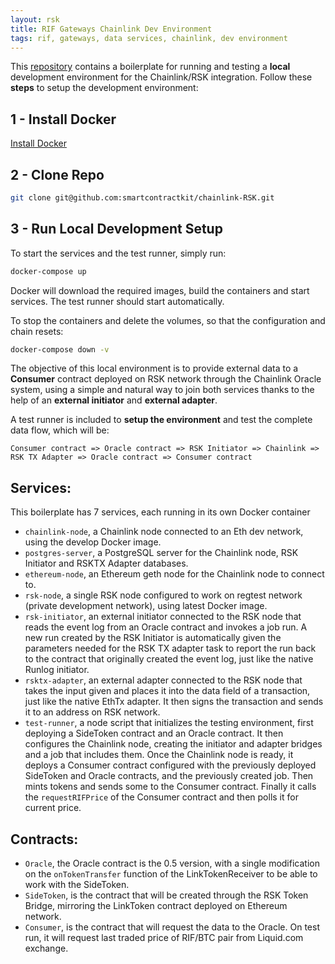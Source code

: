 ```yaml
---
layout: rsk
title: RIF Gateways Chainlink Dev Environment
tags: rif, gateways, data services, chainlink, dev environment
---
```


This [repository](https://github.com/smartcontractkit/chainlink-RSK) contains a boilerplate for running and testing a **local** development environment for the Chainlink/RSK integration. Follow these **steps** to setup the development environment:

## 1 - Install Docker

[Install Docker](https://docs.docker.com/get-docker/)

## 2 - Clone Repo
```bash
git clone git@github.com:smartcontractkit/chainlink-RSK.git
```

## 3 - Run Local Development Setup

To start the services and the test runner, simply run:

```bash
docker-compose up
```
Docker will download the required images, build the containers and start services. The test runner should start automatically.

To stop the containers and delete the volumes, so that the configuration and chain resets:

```bash
docker-compose down -v
```


The objective of this local environment is to provide external data to a **Consumer** contract deployed on RSK network through the Chainlink Oracle system, using a simple and natural way to join both services thanks to the help of an **external initiator** and **external adapter**. 

A test runner is included to **setup the environment** and test the complete data flow, which will be:

`Consumer contract => Oracle contract => RSK Initiator => Chainlink => RSK TX Adapter => Oracle contract => Consumer contract`

## Services:

This boilerplate has 7 services, each running in its own Docker container

- `chainlink-node`, a Chainlink node connected to an Eth dev network, using the develop Docker image.
- `postgres-server`, a PostgreSQL server for the Chainlink node, RSK Initiator and RSKTX Adapter databases.
- `ethereum-node`, an Ethereum geth node for the Chainlink node to connect to.
- `rsk-node`, a single RSK node configured to work on regtest network (private development network), using latest Docker image.
- `rsk-initiator`, an external initiator connected to the RSK node that reads the event log from an Oracle contract and invokes a job run. A new run created by the RSK Initiator is automatically given the parameters needed for the RSK TX adapter task to report the run
back to the contract that originally created the event log, just like the native Runlog initiator.
- `rsktx-adapter`, an external adapter connected to the RSK node that takes the input given and places it into the data field of a transaction, just like the native EthTx adapter. It then signs the transaction and sends it to an address on RSK network.
- `test-runner`, a node script that initializes the testing environment, first deploying a SideToken contract and an Oracle contract. It then configures
the Chainlink node, creating the initiator and adapter bridges and a job that includes them. Once the Chainlink node is ready, it deploys a Consumer contract configured with the previously deployed SideToken and Oracle contracts, and the previously created job. Then mints
tokens and sends some to the Consumer contract. Finally it calls the `requestRIFPrice` of the Consumer contract and then polls it for current price.

## Contracts:

- `Oracle`, the Oracle contract is the 0.5 version, with a single modification on the `onTokenTransfer` function of the LinkTokenReceiver to be able to work with the SideToken.
- `SideToken`, is the contract that will be created through the RSK Token Bridge, mirroring the LinkToken contract deployed on Ethereum network.
- `Consumer`, is the contract that will request the data to the Oracle. On test run, it will request last traded price of RIF/BTC pair from Liquid.com exchange.

